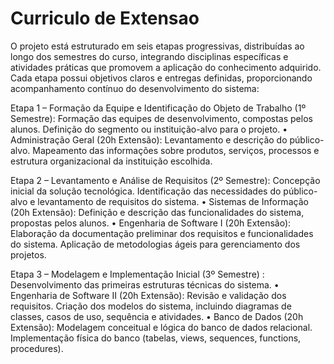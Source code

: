 # Curriculo de Extensao
O projeto está estruturado em seis etapas progressivas, distribuídas ao
longo dos semestres do curso, integrando disciplinas específicas e
atividades práticas que promovem a aplicação do conhecimento
adquirido. Cada etapa possui objetivos claros e entregas definidas,
proporcionando acompanhamento contínuo do desenvolvimento do
sistema:

Etapa 1 – Formação da Equipe e Identificação do Objeto de Trabalho (1º
Semestre): Formação das equipes de desenvolvimento, compostas pelos
alunos. Definição do segmento ou instituição-alvo para o projeto.
• Administração Geral (20h Extensão):
Levantamento e descrição do público-alvo.
Mapeamento das informações sobre produtos, serviços, processos
e estrutura organizacional da instituição escolhida.

Etapa 2 – Levantamento e Análise de Requisitos (2º Semestre):
Concepção inicial da solução tecnológica. Identificação das necessidades
do público-alvo e levantamento de requisitos do sistema.
• Sistemas de Informação (20h Extensão):
Definição e descrição das funcionalidades do sistema, propostas
pelos alunos.
• Engenharia de Software I (20h Extensão):
Elaboração da documentação preliminar dos requisitos e
funcionalidades do sistema. Aplicação de metodologias ágeis
para gerenciamento dos projetos.

Etapa 3 – Modelagem e Implementação Inicial (3º Semestre) :
Desenvolvimento das primeiras estruturas técnicas do sistema.
• Engenharia de Software II (20h Extensão):
Revisão e validação dos requisitos. Criação dos modelos do
sistema, incluindo diagramas de classes, casos de uso,
sequência e atividades.
• Banco de Dados (20h Extensão):
Modelagem conceitual e lógica do banco de dados relacional.
Implementação física do banco (tabelas, views, sequences,
functions, procedures).
